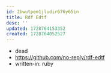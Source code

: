 ```yaml
---
id: 2bwutpem1jludir676y65in
title: Rdf Edtf
desc: ''
updated: 1728764153352
created: 1728764052527
---
```


- dead
- https://github.com/no-reply/rdf-edtf
- written-in: ruby